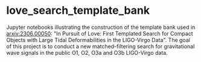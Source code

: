 # love_search_template_bank

Jupyter notebooks illustrating the construction of the template bank used in [arxiv:2306.00050](https://arxiv.org/pdf/2306.00050.pdf): "In Pursuit of Love: First Templated Search for Compact Objects with Large Tidal Deformabilities in the LIGO-Virgo Data". The goal of this project is to conduct a new matched-filtering search for gravitational wave signals in the public O1, O2, O3a and O3b LIGO-Virgo data. 
